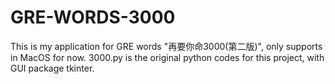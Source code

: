 # GRE-WORDS-3000
This is my application for GRE words "再要你命3000(第二版)", only supports in MacOS for now. 
3000.py is the original python codes for this project, with GUI package tkinter.
